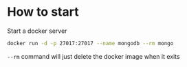 # How to start

Start a docker server

```bash
docker run -d -p 27017:27017 --name mongodb --rm mongo
```

`--rm` command will just delete the docker image when it exits
